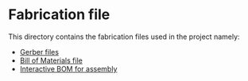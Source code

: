 # Fabrication file

This directory contains the fabrication files used in the project namely:

- [Gerber files](Gerber.zip)
- [Bill of Materials file](BOM.csv)
- [Interactive BOM for assembly](PCB.html)
